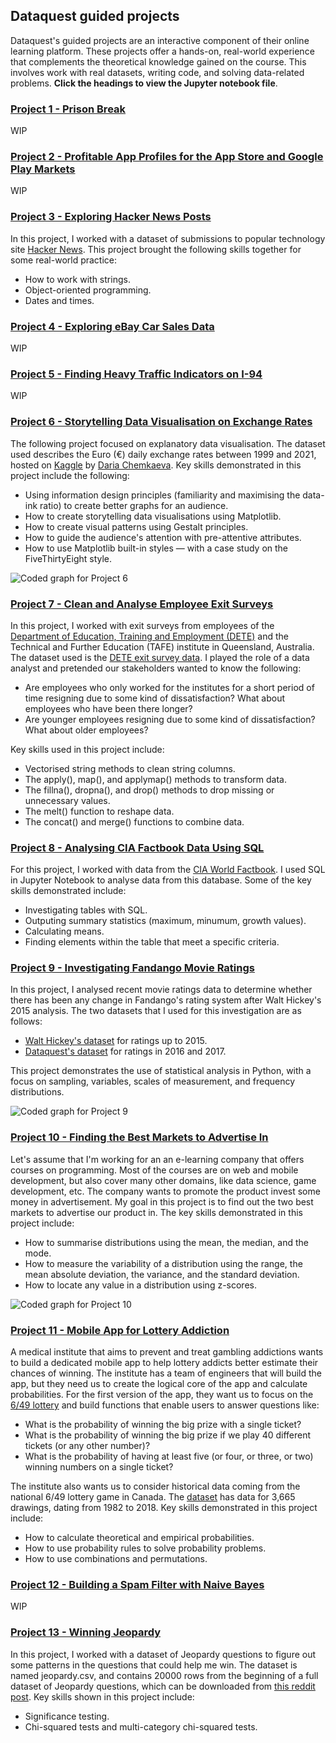## Dataquest guided projects
Dataquest's guided projects are an interactive component of their online learning platform. These projects offer a hands-on, real-world experience that complements the theoretical knowledge gained on the course. This involves work with real datasets, writing code, and solving data-related problems. **Click the headings to view the Jupyter notebook file**.

### [Project 1 - Prison Break](https://github.com/rashad-malik/Dataquest-Projects/tree/main/Project%201:%20Prison%20Break)
WIP

### [Project 2 - Profitable App Profiles for the App Store and Google Play Markets](https://github.com/rashad-malik/Dataquest-Projects/tree/main/Project%202:%20Profitable%20App%20Profiles)
WIP

### [Project 3 - Exploring Hacker News Posts](https://github.com/rashad-malik/Dataquest-Projects/blob/main/Project%203%3A%20Exploring%20Hacker%20News%20Posts/Project_3.ipynb)
In this project, I worked with a dataset of submissions to popular technology site [Hacker News](https://news.ycombinator.com/). This project brought the following skills together for some real-world practice:
- How to work with strings.
- Object-oriented programming.
- Dates and times.

### [Project 4 - Exploring eBay Car Sales Data](https://github.com/rashad-malik/Dataquest-Projects/tree/main/Project%204%3A%20Exploring%20eBay%20Car%20Sales%20Data)
WIP

### [Project 5 - Finding Heavy Traffic Indicators on I-94](https://github.com/rashad-malik/Dataquest-Projects/tree/main/Project%205%3A%20Finding%20Heavy%20Traffic%20Indicators%20on%20I-94)
WIP

### [Project 6 - Storytelling Data Visualisation on Exchange Rates](https://github.com/rashad-malik/Dataquest-Projects/blob/main/Project%206%3A%20Storytelling%20Data%20Visualisation%20on%20Exchange%20Rates/Project_6.ipynb)
The following project focused on explanatory data visualisation. The dataset used describes the Euro (€) daily exchange rates between 1999 and 2021, hosted on [Kaggle](https://www.kaggle.com/datasets/lsind18/euro-exchange-daily-rates-19992020) by [Daria Chemkaeva](https://www.kaggle.com/lsind18). Key skills demonstrated in this project include the following:
- Using information design principles (familiarity and maximising the data-ink ratio) to create better graphs for an audience.
- How to create storytelling data visualisations using Matplotlib.
- How to create visual patterns using Gestalt principles.
- How to guide the audience's attention with pre-attentive attributes.
- How to use Matplotlib built-in styles — with a case study on the FiveThirtyEight style.

![Coded graph for Project 6](/Rashad_Portfolio/docs/assets/project6_graph.png)

### [Project 7 -  Clean and Analyse Employee Exit Surveys](https://github.com/rashad-malik/Dataquest-Projects/blob/main/Project%207%3A%20Clean%20and%20Analyse%20Employee%20Exit%20Surveys/Project_7.ipynb)
In this project, I worked with exit surveys from employees of the [Department of Education, Training and Employment (DETE)](https://en.wikipedia.org/wiki/Department_of_Education_(Queensland)) and the Technical and Further Education (TAFE) institute in Queensland, Australia. The dataset used is the [DETE exit survey data](https://data.gov.au/dataset/ds-qld-fe96ff30-d157-4a81-851d-215f2a0fe26d/details?q=exit%20survey). I played the role of a data analyst and pretended our stakeholders wanted to know the following:
- Are employees who only worked for the institutes for a short period of time resigning due to some kind of dissatisfaction? What about employees who have been there longer?
- Are younger employees resigning due to some kind of dissatisfaction? What about older employees?

Key skills used in this project include:
- Vectorised string methods to clean string columns.
- The apply(), map(), and applymap() methods to transform data.
- The fillna(), dropna(), and drop() methods to drop missing or unnecessary values.
- The melt() function to reshape data.
- The concat() and merge() functions to combine data.

### [Project 8 - Analysing CIA Factbook Data Using SQL](https://github.com/rashad-malik/Dataquest-Projects/blob/main/Project%208%3A%20Analysing%20CIA%20Factbook%20Data%20Using%20SQL/Project_8.ipynb)
For this project, I worked with data from the [CIA World Factbook](https://www.cia.gov/the-world-factbook/). I used SQL in Jupyter Notebook to analyse data from this database. Some of the key skills demonstrated include:
- Investigating tables with SQL.
- Outputing summary statistics (maximum, minumum, growth values).
- Calculating means.
- Finding elements within the table that meet a specific criteria.

### [Project 9 - Investigating Fandango Movie Ratings](https://github.com/rashad-malik/Dataquest-Projects/blob/main/Project%209%3A%20Investigating%20Fandango%20Movie%20Ratings/Project_9.ipynb)
In this project, I analysed recent movie ratings data to determine whether there has been any change in Fandango's rating system after Walt Hickey's 2015 analysis. The two datasets that I used for this investigation are as follows:
- [Walt Hickey's dataset](https://github.com/fivethirtyeight/data/tree/master/fandango) for ratings up to 2015.
- [Dataquest's dataset](https://github.com/mircealex/Movie_ratings_2016_17) for ratings in 2016 and 2017.

This project demonstrates the use of statistical analysis in Python, with a focus on sampling, variables, scales of measurement, and frequency distributions.

![Coded graph for Project 9](/Rashad_Portfolio/docs/assets/project9_graph.png)

### [Project 10 - Finding the Best Markets to Advertise In](https://github.com/rashad-malik/Dataquest-Projects/blob/main/Project%2010%3A%20Finding%20the%20Best%20Markets%20to%20Advertise%20In/Project_10.ipynb)
Let's assume that I'm working for an an e-learning company that offers courses on programming. Most of the courses are on web and mobile development, but also cover many other domains, like data science, game development, etc. The company wants to promote the product invest some money in advertisement. My goal in this project is to find out the two best markets to advertise our product in. The key skills demonstrated in this project include:
- How to summarise distributions using the mean, the median, and the mode.
- How to measure the variability of a distribution using the range, the mean absolute deviation, the variance, and the standard deviation.
- How to locate any value in a distribution using z-scores.

![Coded graph for Project 10](/Rashad_Portfolio/docs/assets/project10_graph.png)

### [Project 11 - Mobile App for Lottery Addiction](https://github.com/rashad-malik/Dataquest-Projects/blob/main/Project%2011%3A%20Mobile%20App%20for%20Lottery%20Addiction/Project_11.ipynb)
A medical institute that aims to prevent and treat gambling addictions wants to build a dedicated mobile app to help lottery addicts better estimate their chances of winning. The institute has a team of engineers that will build the app, but they need us to create the logical core of the app and calculate probabilities. For the first version of the app, they want us to focus on the [6/49 lottery](https://en.wikipedia.org/wiki/Lotto_6/49) and build functions that enable users to answer questions like:
- What is the probability of winning the big prize with a single ticket?
- What is the probability of winning the big prize if we play 40 different tickets (or any other number)?
- What is the probability of having at least five (or four, or three, or two) winning numbers on a single ticket?

The institute also wants us to consider historical data coming from the national 6/49 lottery game in Canada. The [dataset](https://www.kaggle.com/datascienceai/lottery-dataset) has data for 3,665 drawings, dating from 1982 to 2018. Key skills demonstrated in this project include:
- How to calculate theoretical and empirical probabilities.
- How to use probability rules to solve probability problems.
- How to use combinations and permutations.

### [Project 12 - Building a Spam Filter with Naive Bayes](https://github.com/rashad-malik/Dataquest-Projects/tree/main/Project%2012:%20Building%20a%20Spam%20Filter%20with%20Naive%20Bayes)
WIP

### [Project 13 - Winning Jeopardy](https://github.com/rashad-malik/Dataquest-Projects/blob/main/Project%2013%3A%20Winning%20Jeopardy/Project_13.ipynb)
In this project, I worked with a dataset of Jeopardy questions to figure out some patterns in the questions that could help me win. The dataset is named jeopardy.csv, and contains 20000 rows from the beginning of a full dataset of Jeopardy questions, which can be downloaded from [this reddit post](https://www.reddit.com/r/datasets/comments/1uyd0t/200000_jeopardy_questions_in_a_json_file/).
Key skills shown in this project include:
- Significance testing.
- Chi-squared tests and multi-category chi-squared tests.
